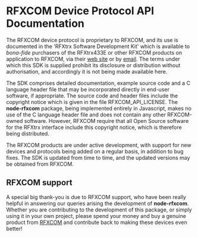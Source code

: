 RFXCOM Device Protocol API Documentation
========================================

The RFXCOM device protocol is proprietary to RFXCOM, and its use is documented in the 'RFXtrx Software
Development Kit' which is available to *bona-fide* purchasers of the RFXtrx433E or other RFXCOM products
on application to RFXCOM, via their [web site](http://www.rfxcom.com/) or by [email](mailto:support@rfxcom.com).
The terms under which this SDK is supplied prohibit its disclosure or distribution without authorisation, and
accordingly it is not being made available here.

The SDK comprises detailed documentation, example source code and a C language header file that may be incorporated
directly in end-user software, if appropriate. The source code and header files include the copyright notice which is
given in the file RFXCOM_API_LICENSE. The **node-rfxcom** package, being implemented entirely in Javascript, makes no
use of the C language header file and does not contain any other RFXCOM-owned software. However, RFXCOM require that
all Open Source software for the RFXtrx interface include this copyright notice, which is therefore being distributed.

The RFXCOM products are under active development, with support for new devices and protocols being added on a regular
basis, in addition to bug fixes. The SDK is updated from time to time, and the updated versions may be obtained from
RFXCOM.

RFXCOM support
--------------

A special big thank-you is due to RFXCOM support, who have been really helpful in answering our queries arising the
development of **node-rfxcom**. Whether you are contributing to the development of this package, or simply using it
in your own project, please spend your money and buy a genuine product from [RFXCOM](https://rfxcom.com) and contribute
back to making these devices even better!